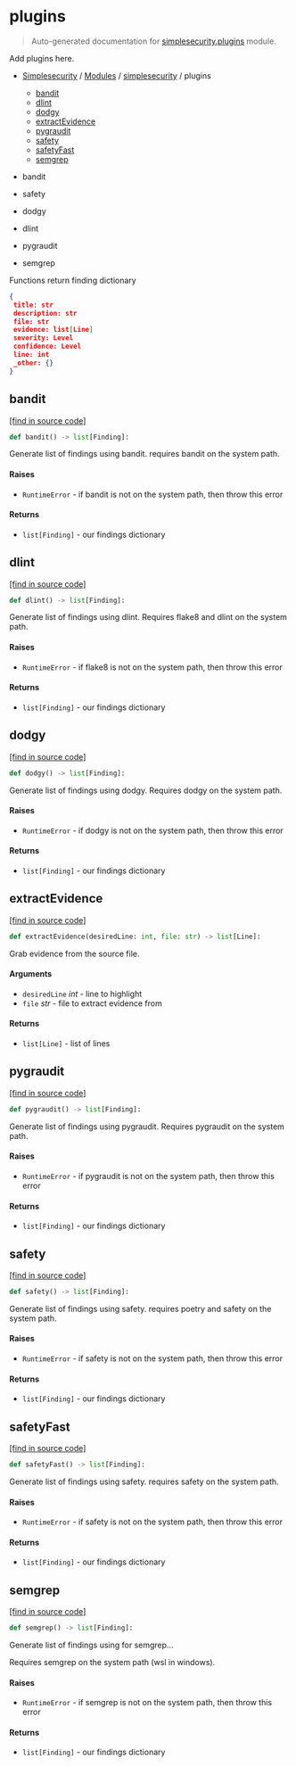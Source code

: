 # plugins

> Auto-generated documentation for [simplesecurity.plugins](../../simplesecurity/plugins.py) module.

Add plugins here.

- [Simplesecurity](../README.md#simplesecurity-index) / [Modules](../README.md#simplesecurity-modules) / [simplesecurity](index.md#simplesecurity) / plugins
    - [bandit](#bandit)
    - [dlint](#dlint)
    - [dodgy](#dodgy)
    - [extractEvidence](#extractevidence)
    - [pygraudit](#pygraudit)
    - [safety](#safety)
    - [safetyFast](#safetyfast)
    - [semgrep](#semgrep)

- bandit
- safety
- dodgy
- dlint
- pygraudit
- semgrep

Functions return finding dictionary

```json
{
 title: str
 description: str
 file: str
 evidence: list[Line]
 severity: Level
 confidence: Level
 line: int
 _other: {}
}
```

## bandit

[[find in source code]](../../simplesecurity/plugins.py#L81)

```python
def bandit() -> list[Finding]:
```

Generate list of findings using bandit. requires bandit on the system path.

#### Raises

- `RuntimeError` - if bandit is not on the system path, then throw this
error

#### Returns

- `list[Finding]` - our findings dictionary

## dlint

[[find in source code]](../../simplesecurity/plugins.py#L229)

```python
def dlint() -> list[Finding]:
```

Generate list of findings using dlint. Requires flake8 and dlint on the system path.

#### Raises

- `RuntimeError` - if flake8 is not on the system path, then throw this
error

#### Returns

- `list[Finding]` - our findings dictionary

## dodgy

[[find in source code]](../../simplesecurity/plugins.py#L201)

```python
def dodgy() -> list[Finding]:
```

Generate list of findings using dodgy. Requires dodgy on the system path.

#### Raises

- `RuntimeError` - if dodgy is not on the system path, then throw this
error

#### Returns

- `list[Finding]` - our findings dictionary

## extractEvidence

[[find in source code]](../../simplesecurity/plugins.py#L59)

```python
def extractEvidence(desiredLine: int, file: str) -> list[Line]:
```

Grab evidence from the source file.

#### Arguments

- `desiredLine` *int* - line to highlight
- `file` *str* - file to extract evidence from

#### Returns

- `list[Line]` - list of lines

## pygraudit

[[find in source code]](../../simplesecurity/plugins.py#L261)

```python
def pygraudit() -> list[Finding]:
```

Generate list of findings using pygraudit. Requires pygraudit on the system path.

#### Raises

- `RuntimeError` - if pygraudit is not on the system path, then throw this
error

#### Returns

- `list[Finding]` - our findings dictionary

## safety

[[find in source code]](../../simplesecurity/plugins.py#L138)

```python
def safety() -> list[Finding]:
```

Generate list of findings using safety. requires poetry and safety on the system path.

#### Raises

- `RuntimeError` - if safety is not on the system path, then throw this
error

#### Returns

- `list[Finding]` - our findings dictionary

## safetyFast

[[find in source code]](../../simplesecurity/plugins.py#L185)

```python
def safetyFast() -> list[Finding]:
```

Generate list of findings using safety. requires safety on the system path.

#### Raises

- `RuntimeError` - if safety is not on the system path, then throw this
error

#### Returns

- `list[Finding]` - our findings dictionary

## semgrep

[[find in source code]](../../simplesecurity/plugins.py#L290)

```python
def semgrep() -> list[Finding]:
```

Generate list of findings using for semgrep...

Requires semgrep on the system path (wsl in windows).

#### Raises

- `RuntimeError` - if semgrep is not on the system path, then throw this
error

#### Returns

- `list[Finding]` - our findings dictionary
